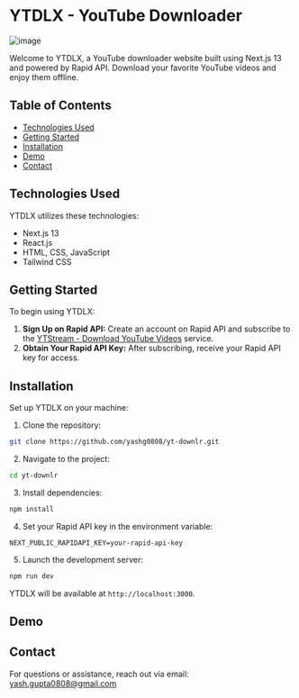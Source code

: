 # YTDLX - YouTube Downloader

![image](https://github.com/yashg0808/yt-downlr/assets/115030686/af06ef92-2555-40f1-9fbf-05919ccecba4)

Welcome to YTDLX, a YouTube downloader website built using Next.js 13 and powered by Rapid API. Download your favorite YouTube videos and enjoy them offline.

## Table of Contents

- [Technologies Used](#technologies-used)
- [Getting Started](#getting-started)
- [Installation](#installation)
- [Demo](#demo)
- [Contact](#contact)

## Technologies Used

YTDLX utilizes these technologies:

- Next.js 13
- React.js
- HTML, CSS, JavaScript
- Tailwind CSS

## Getting Started

To begin using YTDLX:

1. **Sign Up on Rapid API:** Create an account on Rapid API and subscribe to the [YTStream - Download YouTube Videos](https://rapidapi.com/ytjar/api/ytstream-download-youtube-videos) service.
2. **Obtain Your Rapid API Key:** After subscribing, receive your Rapid API key for access.

## Installation

Set up YTDLX on your machine:

1. Clone the repository: 
```bash
git clone https://github.com/yashg0808/yt-downlr.git
```
2. Navigate to the project:
```bash
cd yt-downlr
```
3. Install dependencies:
```bash
npm install
```
4. Set your Rapid API key in the environment variable:
```dotenv
NEXT_PUBLIC_RAPIDAPI_KEY=your-rapid-api-key
```
5. Launch the development server:
```bash
npm run dev
```

YTDLX will be available at `http://localhost:3000`.

## Demo

<!-- Experience YTDLX through the live demo: [YTDLX Demo](https://ytdlx.vercel.app/) -->

## Contact

For questions or assistance, reach out via email: yash.gupta0808@gmail.com
